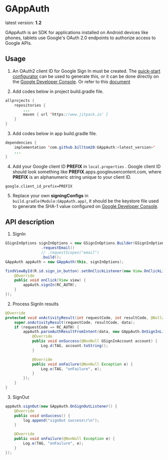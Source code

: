 # GAppAuth

latest version: **1.2**

GAppAuth is an SDK for applications installed on Android devices like phones, tablets use Google's OAuth 2.0 endpoints to authorize access to Google APIs.

## Usage

1. An OAuth2 client ID for Google Sign In must be created. The
   [quick-start configurator](https://goo.gl/pl2Fu2) can be used to generate this, or it can be
   done directly on the
   [Google Developer Console](https://console.developers.google.com/apis/credentials?project=_).
   Or refer to this [document](https://developers.google.cn/identity/protocols/oauth2/native-app#prerequisites)

2. Add codes below in project build.gradle file.
```java
allprojects {
	repositories {
		...
		maven { url 'https://www.jitpack.io' }
	}
}
```

3. Add codes below in app build.gradle file.
```java
dependencies {
    implementation 'com.github.billtom20:GAppAuth:<latest_version>'
    ...
}
```
4. Add your Google client ID **PREFIX** in ```local.properties```
   . Google client ID should look something like **PREFIX**.apps.googleusercontent.com, where **PREFIX** is an alphanumeric string unique to your client ID.
```
google.client_id_prefix=PREFIX
```
5. Replace your own **signingConfigs** in ```build.gradle(Module:GAppAuth.app)```, it should be the keystore file used to generate the SHA-1 value configured on [Google Developer Console](https://console.developers.google.com/apis/credentials?project=_).

## API description
1. SignIn
```java
GSignInOptions signInOptions = new GSignInOptions.Builder(GSignInOptions.DEFAULT_SIGN_IN)
                .requestEmail()
                // .requestScopes("email")
                .build();
GAppAuth appAuth = new GAppAuth(this, signInOptions);

findViewById(R.id.sign_in_button).setOnClickListener(new View.OnClickListener() {
    @Override
    public void onClick(View view) {
        appAuth.signIn(RC_AUTH);
    }
});
```

2. Process SignIn results
```java
@Override
protected void onActivityResult(int requestCode, int resultCode, @Nullable Intent data) {
    super.onActivityResult(requestCode, resultCode, data);
    if (requestCode == RC_AUTH) {
        appAuth.parseAuthResultFromIntent(data, new GAppAuth.OnSignInListener() {
            @Override
            public void onSuccess(@NonNull GSignInAccount account) {
                Log.d(TAG, account.toString();
            }

            @Override
            public void onFailure(@NonNull Exception e) {
                Log.e(TAG, "onFailure", e);
            }
        });
    }
}
```

3. SignOut
```java
appAuth.signOut(new GAppAuth.OnSignOutListener() {
    @Override
    public void onSuccess() {
        log.append("signOut success\r\n");
    }

    @Override
    public void onFailure(@NonNull Exception e) {
        Log.e(TAG, "onFailure", e);
    }
});
```